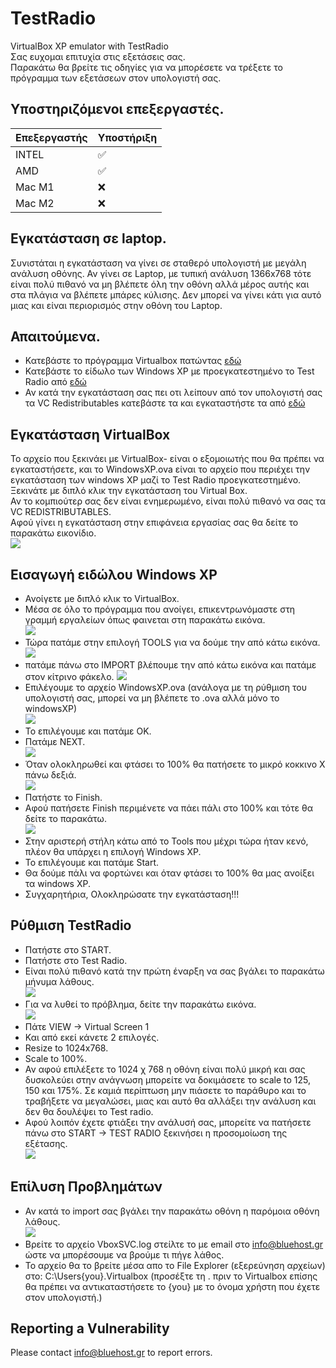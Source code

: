 # TestRadio
VirtualBox XP emulator with TestRadio  
Σας ευχομαι επιτυχία στις εξετάσεις σας.  
Παρακάτω θα βρείτε τις οδηγίες για να μπορέσετε να τρέξετε το πρόγραμμα των εξετάσεων στον υπολογιστή σας.

## Υποστηριζόμενοι επεξεργαστές.

| Επεξεργαστής | Υποστήριξη    |
| ------- | ------------------ |
| ΙNTEL   | :white_check_mark: |
| AMD   | :white_check_mark: |
| Mac Μ1  | :x:                |
| Mac Μ2  | :x:                |

## **Εγκατάσταση σε laptop.**
Συνιστάται η εγκατάσταση να γίνει σε σταθερό υπολογιστή με μεγάλη ανάλυση οθόνης.
Αν γίνει σε Laptop, με τυπική ανάλυση 1366x768 τότε είναι πολύ πιθανό να μη βλέπετε όλη την οθόνη αλλά μέρος αυτής και στα πλάγια να βλέπετε μπάρες κύλισης.
Δεν μπορεί να γίνει κάτι για αυτό μιας και είναι περιορισμός στην οθόνη του Laptop.

## **Απαιτούμενα.**
- Κατεβάστε το πρόγραμμα Virtualbox πατώντας [εδώ](https://github.com/alinakis/TestRadio/releases/download/v.1.0.1/VirtualBox-7.0.6-155176-Win.exe)
- Κατεβάστε το είδωλο των Windows XP με προεγκατεστημένο το Test Radio από [εδώ](https://github.com/alinakis/TestRadio/releases/download/v.1.0.1/WindowsXP.ova)  
- Αν κατά την εγκατάσταση σας πει οτι λείπουν από τον υπολογιστή σας τα VC Redistributables κατεβάστε τα και εγκαταστήστε τα από [εδώ](https://github.com/alinakis/TestRadio/releases/download/v.1.0.1/VC_redist.x64.exe)  

## **Εγκατάσταση VirtualBox**
Το αρχείο που ξεκινάει με VirtualBox- είναι ο εξομοιωτής που θα πρέπει να εγκαταστήσετε, και το WindowsXP.ova είναι το αρχείο που περιέχει την εγκατάσταση των windows XP μαζί το Test Radio προεγκατεστημένο.  
Ξεκινάτε με διπλό κλικ την εγκατάσταση του Virtual Box.  
Αν το κομπιούτερ σας δεν είναι ενημερωμένο, είναι πολύ πιθανό να σας τα VC REDISTRIBUTABLES.  
Αφού γίνει η εγκατάσταση στην επιφάνεια εργασίας σας θα δείτε το παρακάτω εικονίδιο.  
![](https://github.com/alinakis/TestRadio/blob/main/images/01.jpg)  

## **Εισαγωγή ειδώλου Windows XP**
- Ανοίγετε μe διπλό κλικ το VirtualBox.
- Μέσα σε όλο το πρόγραμμα που ανοίγει, επικεντρωνόμαστε στη γραμμή εργαλείων όπως φαινεται στη παρακάτω εικόνα.  
 ![](https://github.com/alinakis/TestRadio/blob/main/images/03.jpg)  
- Τώρα πατάμε στην επιλογή TOOLS για να δούμε την από κάτω εικόνα.  
 ![](https://github.com/alinakis/TestRadio/blob/main/images/04.jpg)  
- πατάμε πάνω στο IMPORT βλέπουμε την από κάτω εικόνα και πατάμε στον κίτρινο φάκελο.
 ![](https://github.com/alinakis/TestRadio/blob/main/images/05.jpg)  
- Επιλέγουμε το αρχείο WindowsXP.ova (ανάλογα με τη ρύθμιση του υπολογιστή σας, μπορεί να μη βλέπετε το .ova αλλά μόνο το windowsXP)    
![](https://github.com/alinakis/TestRadio/blob/main/images/06.jpg)  
- Το επιλέγουμε και πατάμε OK.  
- Πατάμε NEXT.  
![](https://github.com/alinakis/TestRadio/blob/main/images/07.jpg)  
- Όταν ολοκληρωθεί και φτάσει το 100% θα πατήσετε το μικρό κοκκινο X πάνω δεξιά.  
![](https://github.com/alinakis/TestRadio/blob/main/images/08.jpg)  
- Πατήστε το Finish.  
- Αφού πατήσετε Finish περιμένετε να πάει πάλι στο 100% και τότε θα δείτε το παρακάτω.  
![](https://github.com/alinakis/TestRadio/blob/main/images/10.jpg)  
- Στην αριστερή στήλη κάτω από το Tools που μέχρι τώρα ήταν κενό, πλέον θα υπάρχει η επιλογή Windows XP.  
- Το επιλέγουμε και πατάμε Start.  
- Θα δούμε πάλι να φορτώνει και όταν φτάσει το 100% θα μας ανοίξει τα windows XP.  
- Συγχαρητήρια, Ολοκληρώσατε την εγκατάσταση!!!  

## **Ρύθμιση TestRadio**  
- Πατήστε στο START.  
- Πατήστε στο Test Radio.  
- Είναι πολύ πιθανό κατά την πρώτη έναρξη να σας βγάλει το παρακάτω μήνυμα λάθους.  
![](https://github.com/alinakis/TestRadio/blob/main/images/12.jpg)  
- Για να λυθεί το πρόβλημα, δείτε την παρακάτω εικόνα.  
![](https://github.com/alinakis/TestRadio/blob/main/images/13.jpg) 
- Πάτε VIEW -> Virtual Screen 1  
- Και από εκεί κάνετε 2 επιλογές.
- Resize to 1024x768.
- Scale to 100%.
- Αν αφού επιλέξετε το 1024 χ 768 η οθόνη είναι πολύ μικρή και σας δυσκολεύει στην ανάγνωση μπορείτε να δοκιμάσετε το scale to 125, 150 και 175%. Σε καμιά περίπτωση μην πιάσετε το παράθυρο και το τραβήξετε να μεγαλώσει, μιας και αυτό θα αλλάξει την ανάλυση και δεν θα δουλέψει το Test radio.  
- Αφού λοιπόν έχετε φτιάξει την ανάλυσή σας, μπορείτε να πατήσετε πάνω στο START -> TEST RADIO ξεκινήσει η προσομοίωση της εξέτασης.  
![](https://github.com/alinakis/TestRadio/blob/main/images/14.jpg) 

## **Επίλυση Προβλημάτων**
- Αν κατά το import σας βγάλει την παρακάτω οθόνη η παρόμοια οθόνη λάθους.  
![](https://github.com/alinakis/TestRadio/blob/main/images/15.jpg)  
- Βρείτε το αρχείο VboxSVC.log στείλτε το με email στο info@bluehost.gr ώστε να μπορέσουμε να βρούμε τι πήγε λάθος.  
- Το αρχείο θα το βρείτε μέσα απο τo File Explorer (εξερεύνηση αρχείων) στο: C:\Users\{you}\.Virtualbox  (προσέξτε τη . πριν το Virtualbox επίσης θα πρέπει να αντικαταστήσετε το {you} με το όνομα χρήστη που έχετε στον υπολογιστή.)





## Reporting a Vulnerability

Please contact info@bluehost.gr to report errors.
